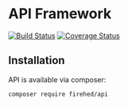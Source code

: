 # API Framework

[![Build Status](https://travis-ci.org/Firehed/api.svg?branch=master)](https://travis-ci.org/Firehed/api)
[![Coverage Status](https://coveralls.io/repos/github/Firehed/api/badge.svg?branch=master)](https://coveralls.io/github/Firehed/api?branch=master)



## Installation

API is available via composer:

`composer require firehed/api`